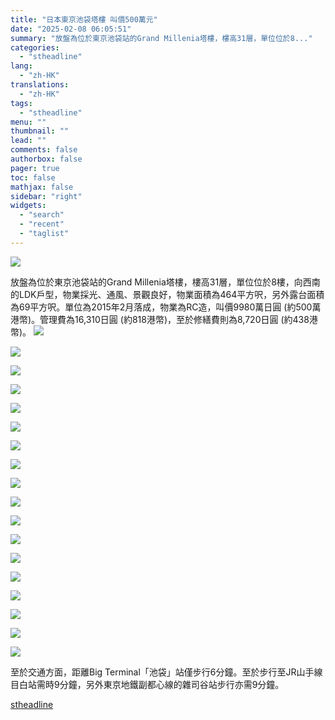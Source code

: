 ```yaml
---
title: "日本東京池袋塔樓 叫價500萬元"
date: "2025-02-08 06:05:51"
summary: "放盤為位於東京池袋站的Grand Millenia塔樓，樓高31層，單位位於8..."
categories:
  - "stheadline"
lang:
  - "zh-HK"
translations:
  - "zh-HK"
tags:
  - "stheadline"
menu: ""
thumbnail: ""
lead: ""
comments: false
authorbox: false
pager: true
toc: false
mathjax: false
sidebar: "right"
widgets:
  - "search"
  - "recent"
  - "taglist"
---
```


![](https://image.stheadline.com/f/680p0/0x0/100/none/a3dc2c44be454181b98dea371849655d/stheadline/inewsmedia/20250204/_2025020412141353598.jpg)






放盤為位於東京池袋站的Grand Millenia塔樓，樓高31層，單位位於8樓，向西南的LDK戶型，物業採光、通風、景觀良好，物業面積為464平方呎，另外露台面積為69平方呎。單位為2015年2月落成，物業為RC造，叫價9980萬日圓 (約500萬港幣)。管理費為16,310日圓 (約818港幣)，至於修繕費則為8,720日圓 (約438港幣)。
 ![](https://image.hkhl.hk/f/1024p0/0x0/100/none/870bc6f3d0c56101ceccc603463b4fb7/2025-02/WhatsApp_Image_2025-01-06_at_15_02_33.jpeg)




 ![](https://image.hkhl.hk/f/1024p0/0x0/100/none/c503c96c26baa6c9a91661436f0be8a1/2025-02/WhatsApp_Image_2025-01-06_at_15_02_32_2_.jpeg)




 ![](https://image.hkhl.hk/f/1024p0/0x0/100/none/bfeeb67a3a635f4127b9027c12326d01/2025-02/WhatsApp_Image_2025-01-06_at_15_02_32_1_.jpeg)




 ![](https://image.hkhl.hk/f/1024p0/0x0/100/none/84a274fd12f7f33abedadbd1a2a3300f/2025-02/WhatsApp_Image_2025-01-06_at_15_02_32.jpeg)




 ![](https://image.hkhl.hk/f/1024p0/0x0/100/none/57c2e77a4382769cb9badb1dd26f6022/2025-02/WhatsApp_Image_2025-01-06_at_15_02_31_3_.jpeg)




 ![](https://image.hkhl.hk/f/1024p0/0x0/100/none/0419ea33527f7e7903117170d9456dcd/2025-02/WhatsApp_Image_2025-01-06_at_15_02_31_2_.jpeg)




 ![](https://image.hkhl.hk/f/1024p0/0x0/100/none/cd314b5df4f5856311a6339d362c91a0/2025-02/WhatsApp_Image_2025-01-06_at_15_02_31_1_.jpeg)




 ![](https://image.hkhl.hk/f/1024p0/0x0/100/none/48dd7f9c7f2ccd0e28ebcd3a7d5dcb1e/2025-02/WhatsApp_Image_2025-01-06_at_15_02_31.jpeg)




 ![](https://image.hkhl.hk/f/1024p0/0x0/100/none/e1e4e29bcb72a068c7cebc61402b04ee/2025-02/WhatsApp_Image_2025-01-06_at_15_02_30_2_.jpeg)




 ![](https://image.hkhl.hk/f/1024p0/0x0/100/none/e84c521030e307eeb27fb3eaa49fc2a7/2025-02/WhatsApp_Image_2025-01-06_at_15_02_30_1_.jpeg)




 ![](https://image.hkhl.hk/f/1024p0/0x0/100/none/7119727f40531ca7500365bf446cdf12/2025-02/WhatsApp_Image_2025-01-06_at_15_02_30.jpeg)




 ![](https://image.hkhl.hk/f/1024p0/0x0/100/none/4dfc0c1a86a5ccfbf3496caf3a65c8b2/2025-02/WhatsApp_Image_2025-01-06_at_15_02_29_2_.jpeg)




 ![](https://image.hkhl.hk/f/1024p0/0x0/100/none/f6c323a5cf695cb584137af42657ecf0/2025-02/WhatsApp_Image_2025-01-06_at_15_02_29_1_.jpeg)




 ![](https://image.hkhl.hk/f/1024p0/0x0/100/none/2bb2b29993c81e6945cc59f0400dba4e/2025-02/WhatsApp_Image_2025-01-06_at_15_02_29.jpeg)




 ![](https://image.hkhl.hk/f/1024p0/0x0/100/none/a70b05e37556b3bd38c2f7cee44604ee/2025-02/WhatsApp_Image_2025-01-06_at_15_02_28.jpeg)




 ![](https://image.hkhl.hk/f/1024p0/0x0/100/none/607d0735863e26759025a44ce5add708/2025-02/WhatsApp_Image_2025-01-06_at_15_02_27_2_.jpeg)




 ![](https://image.hkhl.hk/f/1024p0/0x0/100/none/a7b621f6f31376613acb0899b11024f0/2025-02/WhatsApp_Image_2025-01-06_at_15_02_27_1_.jpeg)




 ![](https://image.hkhl.hk/f/1024p0/0x0/100/none/0576d7990e8d743ab8775adc4b7ff531/2025-02/WhatsApp_Image_2025-01-06_at_15_02_27.jpeg)





至於交通方面，距離Big Terminal「池袋」站僅步行6分鐘。至於步行至JR山手線目白站需時9分鐘，另外東京地鐵副都心線的雜司谷站步行亦需9分鐘。

[stheadline](https://std.stheadline.com/realtime/article/2050723/即時-地產-日本東京池袋塔樓-叫價500萬元)
